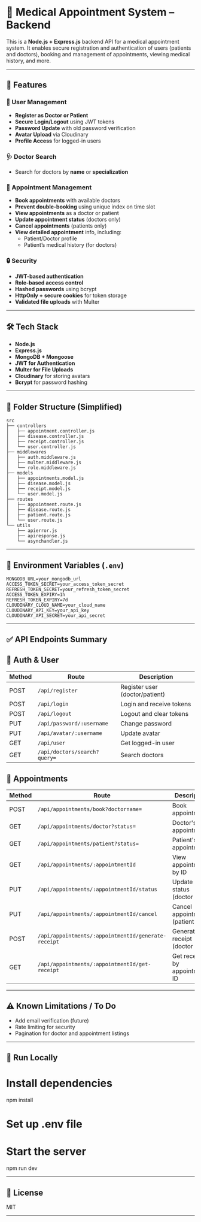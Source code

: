 # 🏥 Medical Appointment System – Backend

This is a **Node.js + Express.js** backend API for a medical appointment system. It enables secure registration and authentication of users (patients and doctors), booking and management of appointments, viewing medical history, and more.

---

## 🚀 Features

### 👥 User Management
- **Register as Doctor or Patient**
- **Secure Login/Logout** using JWT tokens
- **Password Update** with old password verification
- **Avatar Upload** via Cloudinary
- **Profile Access** for logged-in users

### 🩺 Doctor Search
- Search for doctors by **name** or **specialization**

### 📅 Appointment Management
- **Book appointments** with available doctors
- **Prevent double-booking** using unique index on time slot
- **View appointments** as a doctor or patient
- **Update appointment status** (doctors only)
- **Cancel appointments** (patients only)
- **View detailed appointment** info, including:
  - Patient/Doctor profile
  - Patient’s medical history (for doctors)

### 🔒 Security
- **JWT-based authentication**
- **Role-based access control**
- **Hashed passwords** using bcrypt
- **HttpOnly + secure cookies** for token storage
- **Validated file uploads** with Multer

---

## 🛠️ Tech Stack

- **Node.js**
- **Express.js**
- **MongoDB + Mongoose**
- **JWT for Authentication**
- **Multer for File Uploads**
- **Cloudinary** for storing avatars
- **Bcrypt** for password hashing

---

## 📁 Folder Structure (Simplified)

```plaintext
src
├── controllers
│   ├── appointment.controller.js
│   ├── disease.controller.js
│   ├── receipt.controller.js
│   └── user.controller.js
├── middlewares
│   ├── auth.middleware.js
│   ├── multer.middleware.js
│   └── role.middleware.js
├── models
│   ├── appointments.model.js
│   ├── disease.model.js
│   ├── receipt.model.js
│   └── user.model.js
├── routes
│   ├── appointment.route.js
│   ├── disease.route.js
│   ├── patient.route.js
│   └── user.route.js
└── utils
    ├── apierror.js
    ├── apiresponse.js
    └── asynchandler.js
```

---

## 📌 Environment Variables (`.env`)

```env
MONGODB_URL=your_mongodb_url
ACCESS_TOKEN_SECRET=your_access_token_secret
REFRESH_TOKEN_SECRET=your_refresh_token_secret
ACCESS_TOKEN_EXPIRY=1h
REFRESH_TOKEN_EXPIRY=7d
CLOUDINARY_CLOUD_NAME=your_cloud_name
CLOUDINARY_API_KEY=your_api_key
CLOUDINARY_API_SECRET=your_api_secret
```
---

## ✅ API Endpoints Summary

## 🔐 Auth & User

| Method | Route                        | Description                    |
| ------ | ---------------------------- | ------------------------------ |
| POST   | `/api/register`              | Register user (doctor/patient) |
| POST   | `/api/login`                 | Login and receive tokens       |
| POST   | `/api/logout`                | Logout and clear tokens        |
| PUT    | `/api/password/:username`    | Change password                |
| PUT    | `/api/avatar/:username`      | Update avatar                  |
| GET    | `/api/user`                  | Get logged-in user             |
| GET    | `/api/doctors/search?query=` | Search doctors                 |

## 📅 Appointments

| Method | Route                                     | Description                              |
| ------ | ----------------------------------------- | -----------------------------------------|
| POST   | `/api/appointments/book?doctorname=`      | Book appointment                         |
| GET    | `/api/appointments/doctor?status=`        | Doctor's appointments                    |
| GET    | `/api/appointments/patient?status=`       | Patient's appointments                   |
| GET    | `/api/appointments/:appointmentId`        | View appointment by ID                   |
| PUT    | `/api/appointments/:appointmentId/status` | Update status (doctor only)              |
| PUT    | `/api/appointments/:appointmentId/cancel` | Cancel appointment (patient only)        |
| POST   | `/api/appointments/:appointmentId/generate-receipt` | Generate receipt (doctor only) |
| GET    | `/api/appointments/:appointmentId/get-receipt` | Get receipt by appointment ID       |

---

## ⚠️ Known Limitations / To Do

- Add email verification (future)
- Rate limiting for security
- Pagination for doctor and appointment listings

---

## 🧪 Run Locally

# Install dependencies
npm install

# Set up .env file

# Start the server
npm run dev

---

## 📄 License

MIT

---